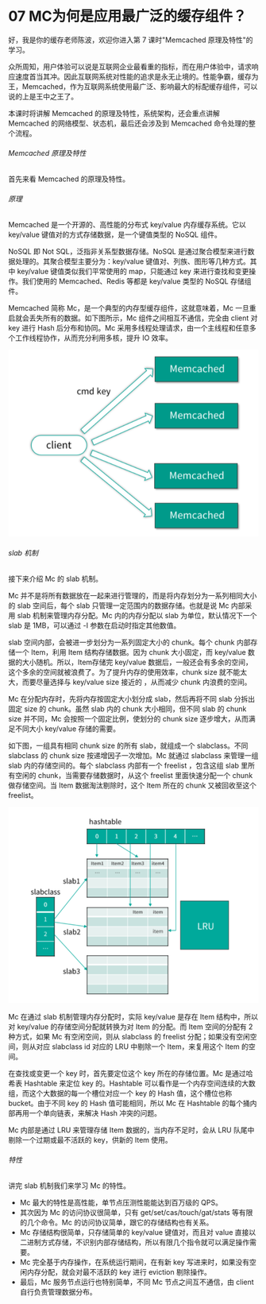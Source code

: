 # 07 MC为何是应用最广泛的缓存组件？

好，我是你的缓存老师陈波，欢迎你进入第 7 课时"Memcached
原理及特性"的学习。

众所周知，用户体验可以说是互联网企业最看重的指标，而在用户体验中，请求响应速度首当其冲。因此互联网系统对性能的追求是永无止境的。性能争霸，缓存为王，Memcached，作为互联网系统使用最广泛、影响最大的标配缓存组件，可以说的上是王中之王了。

本课时将讲解 Memcached 的原理及特性，系统架构，还会重点讲解 Memcached
的网络模型、状态机，最后还会涉及到 Memcached 命令处理的整个流程。

###### Memcached 原理及特性

首先来看 Memcached 的原理及特性。

###### 原理

Memcached 是一个开源的、高性能的分布式 key/value 内存缓存系统。它以
key/value 键值对的方式存储数据，是一个键值类型的 NoSQL 组件。

NoSQL 即 Not SQL，泛指非关系型数据存储。NoSQL
是通过聚合模型来进行数据处理的。其聚合模型主要分为：key/value
键值对、列族、图形等几种方式。其中 key/value 键值类似我们平常使用的
map，只能通过 key 来进行查找和变更操作。我们使用的 Memcached、Redis
等都是 key/value 类型的 NoSQL 存储组件。

Memcached 简称 Mc，是一个典型的内存型缓存组件，这就意味着，Mc
一旦重启就会丢失所有的数据。如下图所示，Mc 组件之间相互不通信，完全由
client 对 key 进行 Hash 后分布和协同。Mc
采用多线程处理请求，由一个主线程和任意多个工作线程协作，从而充分利用多核，提升
IO 效率。

![img](assets/CgoB5l2kTEyABYmcAAD91NLPzIs234.png)

###### slab 机制

接下来介绍 Mc 的 slab 机制。

Mc
并不是将所有数据放在一起来进行管理的，而是将内存划分为一系列相同大小的
slab 空间后，每个 slab 只管理一定范围内的数据存储。也就是说 Mc 内部采用
slab 机制来管理内存分配。Mc 内的内存分配以 slab 为单位，默认情况下一个
slab 是 1MB，可以通过 -I 参数在启动时指定其他数值。

slab 空间内部，会被进一步划分为一系列固定大小的 chunk。每个 chunk
内部存储一个 Item，利用 Item 结构存储数据。因为 chunk 大小固定，而
key/value 数据的大小随机。所以，Item存储完 key/value
数据后，一般还会有多余的空间，这个多余的空间就被浪费了。为了提升内存的使用效率，chunk
size 就不能太大，而要尽量选择与 key/value size 接近的 ，从而减少 chunk
内浪费的空间。

Mc 在分配内存时，先将内存按固定大小划分成 slab，然后再将不同 slab
分拆出固定 size 的 chunk。虽然 slab 内的 chunk 大小相同，但不同 slab 的
chunk size 并不同，Mc 会按照一个固定比例，使划分的 chunk size
逐步增大，从而满足不同大小 key/value 存储的需要。

如下图，一组具有相同 chunk size 的所有 slab，就组成一个 slabclass。不同
slabclass 的 chunk size 按递增因子一次增加。Mc 就通过 slabclass
来管理一组 slab 内的存储空间的。每个 slabclass 内部有一个 freelist
，包含这组 slab 里所有空闲的 chunk，当需要存储数据时，从这个 freelist
里面快速分配一个 chunk 做存储空间。当 Item 数据淘汰剔除时，这个 Item
所在的 chunk 又被回收至这个 freelist。

![img](assets/CgotOV2kTEyALjAgAADUQE7hy3o476.png)

Mc 在通过 slab 机制管理内存分配时，实际 key/value 是存在 Item
结构中，所以对 key/value 的存储空间分配就转换为对 Item 的分配。而 Item
空间的分配有 2 种方式，如果 Mc 有空闲空间，则从 slabclass 的 freelist
分配；如果没有空闲空间，则从对应 slabclass id 对应的 LRU 中剔除一个
Item，来复用这个 Item 的空间。

在查找或变更一个 key 时，首先要定位这个 key 所在的存储位置。Mc
是通过哈希表 Hashtable 来定位 key 的。Hashtable
可以看作是一个内存空间连续的大数组，而这个大数据的每一个槽位对应一个 key
的 Hash 值，这个槽位也称 bucket。由于不同 key 的 Hash 值可能相同，所以
Mc 在 Hashtable 的每个捅内部再用一个单向链表，来解决 Hash 冲突的问题。

Mc 内部是通过 LRU 来管理存储 Item 数据的，当内存不足时，会从 LRU
队尾中剔除一个过期或最不活跃的 key，供新的 Item 使用。

###### 特性

讲完 slab 机制我们来学习 Mc 的特性。

-   Mc 最大的特性是高性能，单节点压测性能能达到百万级的 QPS。
-   其次因为 Mc 的访问协议很简单，只有 get/set/cas/touch/gat/stats
    等有限的几个命令。Mc 的访问协议简单，跟它的存储结构也有关系。
-   Mc 存储结构很简单，只存储简单的 key/value 键值对，而且对 value
    直接以二进制方式存储，不识别内部存储结构，所以有限几个指令就可以满足操作需要。
-   Mc 完全基于内存操作，在系统运行期间，在有新 key
    写进来时，如果没有空闲内存分配，就会对最不活跃的 key 进行 eviction
    剔除操作。
-   最后，Mc 服务节点运行也特别简单，不同 Mc 节点之间互不通信，由 client
    自行负责管理数据分布。
